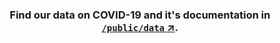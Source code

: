 <h3 align="center">
  Find our data on COVID-19 and it's documentation in <a href="/public/data"><strong><code>/public/data</code> ↗️</strong></a>.
</h3>
